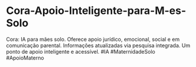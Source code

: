 # Cora-Apoio-Inteligente-para-M-es-Solo
Cora: IA para mães solo. Oferece apoio jurídico, emocional, social e em comunicação parental. Informações atualizadas via pesquisa integrada. Um ponto de apoio inteligente e acessível. #IA #MaternidadeSolo #ApoioMaterno
